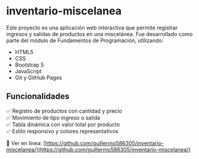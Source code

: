 ﻿# inventario-miscelanea

Este proyecto es una aplicación web interactiva que permite registrar ingresos y salidas de productos en una miscelánea. Fue desarrollado como parte del módulo de Fundamentos de Programación, utilizando:

- HTML5
- CSS
- Bootstrap 5
- JavaScript
- Git y GitHub Pages

## Funcionalidades

✅ Registro de productos con cantidad y precio  
✅ Movimiento de tipo ingreso o salida  
✅ Tabla dinámica con valor total por producto  
✅ Estilo responsivo y colores representativos  

🔗 Ver en línea: [https://github.com/guillermo586305/inventario-miscelanea/](https://github.com/guillermo586305/inventario-miscelanea/)
